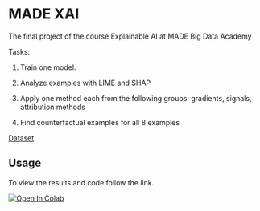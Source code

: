 # MADE XAI

The final project of the course Explainable AI at MADE Big Data Academy

Tasks:

1. Train one model.

2. Analyze examples with LIME and SHAP

3. Apply one method each from the following groups: gradients, signals, attribution methods

4. Find counterfactual examples for all 8 examples

[Dataset](https://www.kaggle.com/datasets/ligtfeather/football-vs-rugby-image-classification)

## Usage

To view the results and code follow the link.

[![Open In Colab](https://colab.research.google.com/assets/colab-badge.svg)](https://colab.research.google.com/github/sigord/MADE_Advanced_ML/blob/main/HW%201/HW1.ipynb)
